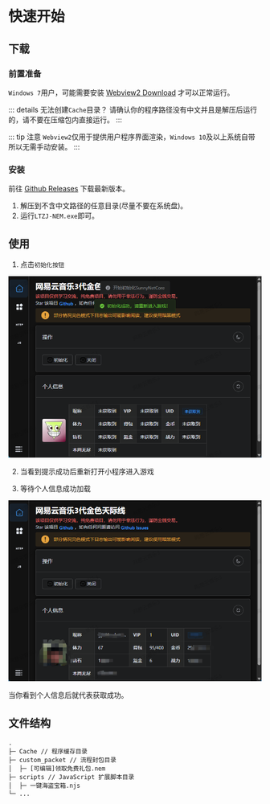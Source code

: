 # 快速开始

## 下载

### 前置准备

`Windows 7`用户，可能需要安装 [Webview2 Download](https://developer.microsoft.com/zh-cn/microsoft-edge/webview2/consumer/) 才可以正常运行。


::: details 无法创建`Cache`目录？
请确认你的程序路径没有中文并且是解压后运行的，请不要在压缩包内直接运行。
:::

::: tip 注意
`Webview2`仅用于提供用户程序界面渲染，`Windows 10`及以上系统自带所以无需手动安装。
:::

### 安装

前往 [Github Releases](https://github.com/LauZzL/leitingzhanji-ui/releases) 下载最新版本。

1. 解压到不含中文路径的任意目录(尽量不要在系统盘)。
2. 运行`LTZJ-NEM.exe`即可。


## 使用

1. 点击`初始化按钮`

![chushihua](../images/chushihua.png)

2. 当看到提示成功后重新打开小程序进入游戏

3. 等待个人信息成功加载

![gerenxinxi](../images/gerenxinxi.png)

当你看到个人信息后就代表获取成功。

## 文件结构

```
.
├─ Cache // 程序缓存目录
├─ custom_packet // 流程封包目录
│  ├─ [可编辑]领取免费礼包.nem
├─ scripts // JavaScript 扩展脚本目录
│  ├─ 一键海盗宝箱.njs
└─ ...
```
